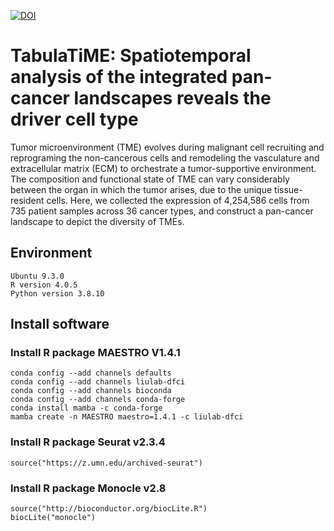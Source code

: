 <a href=""><img src="" alt="DOI"></a>
# TabulaTiME: Spatiotemporal analysis of the integrated pan-cancer landscapes reveals the driver cell type
Tumor microenvironment (TME) evolves during malignant cell recruiting and reprograming the non-cancerous cells and remodeling the vasculature and extracellular matrix (ECM) to orchestrate a tumor-supportive environment. The composition and functional state of TME can vary considerably between the organ in which the tumor arises, due to the unique tissue-resident cells. Here, we collected the expression of 4,254,586 cells from 735 patient samples across 36 cancer types, and construct a pan-cancer landscape to depict the diversity of TMEs.
## Environment 
    Ubuntu 9.3.0
    R version 4.0.5	
    Python version 3.8.10	

## Install software
### Install R package MAESTRO V1.4.1
    conda config --add channels defaults
    conda config --add channels liulab-dfci
    conda config --add channels bioconda
    conda config --add channels conda-forge
    conda install mamba -c conda-forge
    mamba create -n MAESTRO maestro=1.4.1 -c liulab-dfci
### Install R package Seurat v2.3.4 	
    source("https://z.umn.edu/archived-seurat")
### Install R package Monocle v2.8 	
    source("http://bioconductor.org/biocLite.R") 
    biocLite("monocle")	

